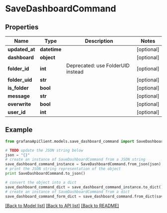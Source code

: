 # SaveDashboardCommand


## Properties
Name | Type | Description | Notes
------------ | ------------- | ------------- | -------------
**updated_at** | **datetime** |  | [optional] 
**dashboard** | **object** |  | [optional] 
**folder_id** | **int** | Deprecated: use FolderUID instead | [optional] 
**folder_uid** | **str** |  | [optional] 
**is_folder** | **bool** |  | [optional] 
**message** | **str** |  | [optional] 
**overwrite** | **bool** |  | [optional] 
**user_id** | **int** |  | [optional] 

## Example

```python
from grafanaApiClient.models.save_dashboard_command import SaveDashboardCommand

# TODO update the JSON string below
json = "{}"
# create an instance of SaveDashboardCommand from a JSON string
save_dashboard_command_instance = SaveDashboardCommand.from_json(json)
# print the JSON string representation of the object
print SaveDashboardCommand.to_json()

# convert the object into a dict
save_dashboard_command_dict = save_dashboard_command_instance.to_dict()
# create an instance of SaveDashboardCommand from a dict
save_dashboard_command_form_dict = save_dashboard_command.from_dict(save_dashboard_command_dict)
```
[[Back to Model list]](../README.md#documentation-for-models) [[Back to API list]](../README.md#documentation-for-api-endpoints) [[Back to README]](../README.md)



